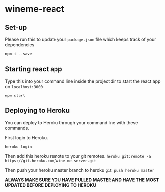 # wineme-react

## Set-up
Please run this to update your `package.json` file which keeps track of your dependencies

`npm i --save`

## Starting react app
Type this into your command line inside the project dir to start the react app on `localhost:3000`

`npm start`

## Deploying to Heroku

You can deploy to Heroku through your command line with these commands.

First login to Heroku.

`heroku login`

Then add this heroku remote to your git remotes.
`heroku git:remote -a https://git.heroku.com/wine-me-server.git`

Then push your heroku master branch to heroku
`git push heroku master`

**ALWAYS MAKE SURE YOU HAVE PULLED MASTER AND HAVE THE MOST UPDATED BEFORE DEPLOYING TO HEROKU**
